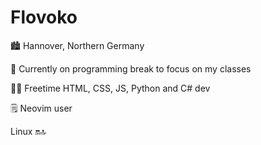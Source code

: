 # Flovoko


🏙️ Hannover, Northern Germany

📘 Currently on programming break to focus on my classes

🧑‍💻 Freetime HTML, CSS, JS, Python and C# dev

🗒️ Neovim user

Linux 🔛🔝
